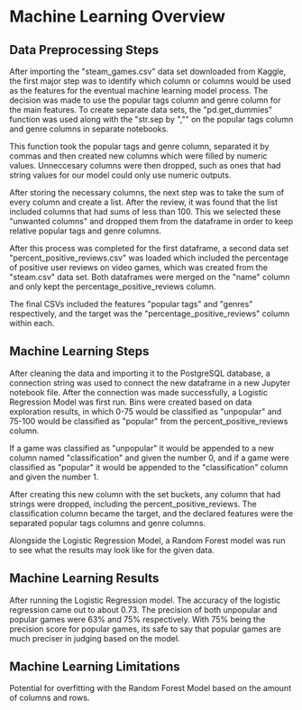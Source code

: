 # Machine Learning Overview

## Data Preprocessing Steps 

After importing the "steam_games.csv" data set downloaded from Kaggle, the first major step was to identify which column or columns would be used as the features for the eventual machine learning model process. The decision was made to use the popular tags column and genre column for the main features. To create separate data sets, the "pd.get_dummies" function was used along with the "str.sep by ","" on the popular tags column and genre columns in separate notebooks. 

This function took the popular tags and genre column, separated it by commas and then created new columns which were filled by numeric values. Unneccesary columns were then dropped, such as ones that had string values for our model could only use numeric outputs. 

After storing the necessary columns, the next step was to take the sum of every column and create a list. After the review, it was found that the list included columns that had sums of less than 100. This we selected these "unwanted columns" and dropped them from the dataframe in order to keep relative popular tags and genre columns. 

After this process was completed for the first dataframe, a second data set "percent_positive_reviews.csv" was loaded which included the percentage of positive user reviews on video games, which was created from the "steam.csv" data set. Both dataframes were merged on the "name" column and only kept the percentage_positive_reviews column. 

The final CSVs included the features "popular tags" and "genres" respectively, and the target was the "percentage_positive_reviews" column within each. 
  
## Machine Learning Steps 
 
After cleaning the data and importing it to the PostgreSQL database, a connection string was used to connect the new dataframe in a new Jupyter notebook file. After the connection was made successfully, a Logistic Regression Model was first run. Bins were created based on data exploration results, in which 0-75 would be classified as "unpopular" and 75-100 would be classified as "popular" from the percent_positive_reviews column. 

If a game was classified as "unpopular" it would be appended to a new column named "classification" and given the number 0, and if a game were classified as "popular" it would be appended to the "classification" column and given the number 1. 

After creating this new column with the set buckets, any column that had strings were dropped, including the percent_positive_reviews. The classification column became the target, and the declared features were the separated popular tags columns and genre columns. 

Alongside the Logistic Regression Model, a Random Forest model was run to see what the results may look like for the given data. 
 
## Machine Learning Results 
 
After running the Logistic Regression model. The accuracy of the logistic regression came out to about 0.73. The precision of both unpopular and popular games were 63% and 75% respectively. With 75% being the precision score for popular games, its safe to say that popular games are much preciser in judging based on the model.

## Machine Learning Limitations 
Potential for overfitting with the Random Forest Model based on the amount of columns and rows. 